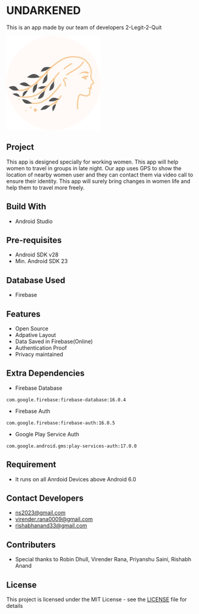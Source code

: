 # UNDARKENED
This is an app made by our team of developers 2-Legit-2-Quit

![img](https://github.com/NishitSingh2023/UNDARKENED/blob/master/app/src/main/res/drawable-v24/nav_logo.png)
## Project
This app is designed specially for working women. This app will help women to travel in groups in late night.
Our app uses GPS to show the location of nearby women user and they can contact them via video call to ensure their identity.
This app will surely bring changes in women life and help them to travel more freely.

## Build With
* Android Studio

## Pre-requisites
- Android SDK v28
- Min. Android SDK 23

## Database Used
* Firebase

## Features
- Open Source
- Adpative Layout
- Data Saved in Firebase(Online)
- Authentication Proof
- Privacy maintained

 ## Extra Dependencies
- Firebase Database
```
com.google.firebase:firebase-database:16.0.4
```
- Firebase Auth
```
com.google.firebase:firebase-auth:16.0.5
```
- Google Play Service Auth
```
com.google.android.gms:play-services-auth:17.0.0
```

## Requirement
* It runs on all Anrdoid Devices above Android 6.0

## Contact Developers
- ns2023@gmail.com
- virender.rana0009@gmail.com
- rishabhanand33@gmail.com

## Contributers
* Special thanks to Robin Dhull, Virender Rana, Priyanshu Saini, Rishabh Anand

## License
This project is licensed under the MIT License - see the [LICENSE](https://github.com/NishitSingh2023/UNDARKENED/blob/master/LICENSE) file for details
